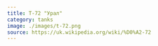 ```yaml
---
title: Т-72 "Урал"
category: tanks
image: ./images/t-72.png
source: https://uk.wikipedia.org/wiki/%D0%A2-72
---
```

